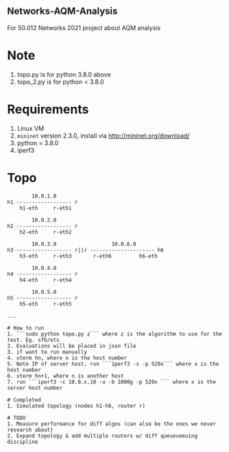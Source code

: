 ## Networks-AQM-Analysis

For 50.012 Networks 2021 project about AQM analysis

# Note
1. topo.py is for python 3.8.0 above
2. topo_2.py is for python < 3.8.0 

# Requirements
1. Linux VM 
2. ```mininet``` version 2.3.0, install via http://mininet.org/download/
3. python = 3.8.0
4. iperf3

# Topo
```
        10.0.1.0
h1 ------------------ r
    h1-eth     r-eth1

        10.0.2.0
h2 ------------------ r
    h2-eth     r-eth2

        10.0.3.0                  10.0.6.0
h3 ------------------ r||r --------------------- h6
    h3-eth     r-eth3       r-eth6         h6-eth

        10.0.4.0
h4 ------------------ r
    h4-eth     r-eth4

        10.0.5.0
h5 ------------------ r
    h5-eth     r-eth5 
    
...

# How to run
1. ```sudo python topo.py z``` where z is the algorithm to use for the test. Eg. sfb/ets
2. Evaluations will be placed in json file
3. if want to run manually
4. xterm hn, where n is the host number
5. Note IP of server host, run ```iperf3 -s -p 520x``` where x is the host number
6. xterm hn+1, where n is another host
7. run ```iperf3 -c 10.0.x.10 -u -b 1000g -p 520x ``` where x is the server host number

# Completed
1. Simulated topology (nodes h1-h6, router r)

# TODO
1. Measure performance for diff algos (can also be the ones we never research about)
2. Expand topology & add multiple routers w/ diff queueueeuing discipline
